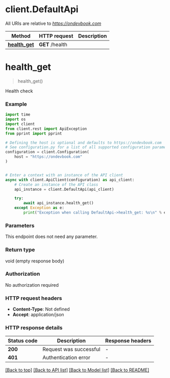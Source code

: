 # client.DefaultApi

All URIs are relative to *https://ondevbook.com*

Method | HTTP request | Description
------------- | ------------- | -------------
[**health_get**](DefaultApi.md#health_get) | **GET** /health | 


# **health_get**
> health_get()



Health check

### Example

```python
import time
import os
import client
from client.rest import ApiException
from pprint import pprint

# Defining the host is optional and defaults to https://ondevbook.com
# See configuration.py for a list of all supported configuration parameters.
configuration = client.Configuration(
    host = "https://ondevbook.com"
)


# Enter a context with an instance of the API client
async with client.ApiClient(configuration) as api_client:
    # Create an instance of the API class
    api_instance = client.DefaultApi(api_client)

    try:
        await api_instance.health_get()
    except Exception as e:
        print("Exception when calling DefaultApi->health_get: %s\n" % e)
```


### Parameters
This endpoint does not need any parameter.

### Return type

void (empty response body)

### Authorization

No authorization required

### HTTP request headers

 - **Content-Type**: Not defined
 - **Accept**: application/json

### HTTP response details
| Status code | Description | Response headers |
|-------------|-------------|------------------|
**200** | Request was successful |  -  |
**401** | Authentication error |  -  |

[[Back to top]](#) [[Back to API list]](../README.md#documentation-for-api-endpoints) [[Back to Model list]](../README.md#documentation-for-models) [[Back to README]](../README.md)

